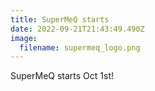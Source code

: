 ```yaml
---
title: SuperMeQ starts
date: 2022-09-21T21:43:49.490Z
image:
  filename: supermeq_logo.png
---
```

SuperMeQ starts Oct 1st!